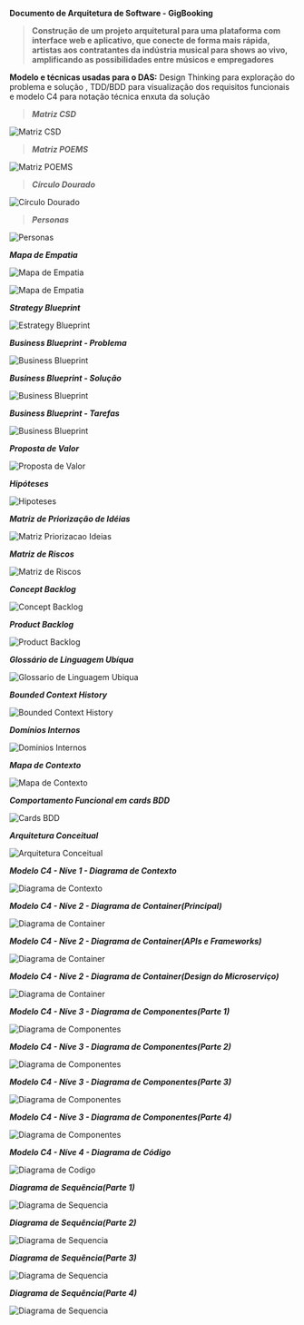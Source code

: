 **Documento de Arquitetura de Software - GigBooking**
>**Construção de um projeto arquitetural para uma plataforma com interface web e aplicativo, que conecte de forma mais rápida, artistas aos contratantes da indústria musical para shows ao vivo, amplificando as possibilidades entre músicos e empregadores**

**Modelo e técnicas usadas para o DAS:** Design Thinking para exploração do problema e solução , TDD/BDD para visualização dos requisitos funcionais e modelo C4 para notação técnica enxuta da solução


>***Matriz CSD***

![Matriz CSD](assets/matriz_csd.png) 

>***Matriz POEMS***

![Matriz POEMS](assets/matriz_poems.png)

>***Círculo Dourado***

![Círculo Dourado](assets/circulo_dourado.png)

>***Personas***

![Personas](assets/personas.png)

***Mapa de Empatia***

![Mapa de Empatia](assets/mapa_empatia-musico.jpg)

![Mapa de Empatia](assets/mapa_empatia-contratante.jpg)

***Strategy Blueprint***

![Estrategy Blueprint](assets/blueprint_strategy.jpg)

***Business Blueprint - Problema***

![Business Blueprint](assets/business_blueprint-problema.png)

***Business Blueprint - Solução***

![Business Blueprint](assets/business_blueprint-solucao.png)

***Business Blueprint - Tarefas***

![Business Blueprint](assets/business_blueprint-tarefas.png)

***Proposta de Valor***

![Proposta de Valor](assets/canvas_prop_valor.jpg)

***Hipóteses***

![Hipoteses](assets/hipoteses.png)

***Matriz de Priorização de Idéias***

![Matriz Priorizacao Ideias](assets/matriz_priorizacao_ideias.png)

***Matriz de Riscos***

![Matriz de Riscos](assets/matriz_riscos.png)

***Concept Backlog***

![Concept Backlog](assets/concept_backlog.png)

***Product Backlog***

![Product Backlog](assets/product_backlog.png)

***Glossário de Linguagem Ubíqua***

![Glossario de Linguagem Ubiqua](assets/glos_ling_ubiqua.png)

***Bounded Context History***

![Bounded Context History](assets/bounded_context_history.png)

***Domínios Internos***

![Dominios Internos](assets/dominios_internos.png)

***Mapa de Contexto***

![Mapa de Contexto](assets/context_map.png)

***Comportamento Funcional em cards BDD***

![Cards BDD](assets/cards_bdd.png)

***Arquitetura Conceitual***

![Arquitetura Conceitual](assets/arquitetura_conceitual.png)

***Modelo C4 - Níve 1 - Diagrama de Contexto***

![Diagrama de Contexto](assets/c4_n1-contexto.png)

***Modelo C4 - Níve 2 - Diagrama de Container(Principal)***

![Diagrama de Container](assets/c4_n2-container_principal.png)

***Modelo C4 - Níve 2 - Diagrama de Container(APIs e Frameworks)***

![Diagrama de Container](assets/c4_n2-container_apis.png)

***Modelo C4 - Níve 2 - Diagrama de Container(Design do Microserviço)***

![Diagrama de Container](assets/c4_n2-design_microservice.png)

***Modelo C4 - Níve 3 - Diagrama de Componentes(Parte 1)***

![Diagrama de Componentes](assets/c4_n3-componentes_p1.png)

***Modelo C4 - Níve 3 - Diagrama de Componentes(Parte 2)***

![Diagrama de Componentes](assets/c4_n3-componentes_p2.png)

***Modelo C4 - Níve 3 - Diagrama de Componentes(Parte 3)***

![Diagrama de Componentes](assets/c4_n3-componentes_p3.png)

***Modelo C4 - Níve 3 - Diagrama de Componentes(Parte 4)***

![Diagrama de Componentes](assets/c4_n3-componentes_p4.png)

***Modelo C4 - Níve 4 - Diagrama de Código***

![Diagrama de Codigo](assets/c4_n4-codigo.png)

***Diagrama de Sequência(Parte 1)***

![Diagrama de Sequencia](assets/diagrama_seq-n4_p1.png)

***Diagrama de Sequência(Parte 2)***

![Diagrama de Sequencia](assets/diagrama_seq-n4_p2.png)

***Diagrama de Sequência(Parte 3)***

![Diagrama de Sequencia](assets/diagrama_seq-n4_p3.png)

***Diagrama de Sequência(Parte 4)***

![Diagrama de Sequencia](assets/diagrama_seq-n4_p4.png)
